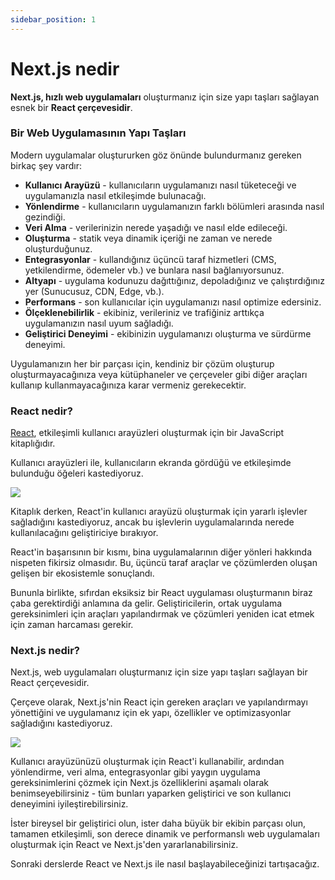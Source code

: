 ```yaml
---
sidebar_position: 1
---
```

# Next.js nedir

**Next.js, hızlı web uygulamaları** oluşturmanız için size yapı taşları sağlayan esnek bir **React çerçevesidir**.

### Bir Web Uygulamasının Yapı Taşları

Modern uygulamalar oluştururken göz önünde bulundurmanız gereken birkaç şey vardır:

- **Kullanıcı Arayüzü** - kullanıcıların uygulamanızı nasıl tüketeceği ve uygulamanızla nasıl etkileşimde bulunacağı.
- **Yönlendirme** - kullanıcıların uygulamanızın farklı bölümleri arasında nasıl gezindiği.
- **Veri Alma** - verilerinizin nerede yaşadığı ve nasıl elde edileceği.
- **Oluşturma** - statik veya dinamik içeriği ne zaman ve nerede oluşturduğunuz.
- **Entegrasyonlar** - kullandığınız üçüncü taraf hizmetleri (CMS, yetkilendirme, ödemeler vb.) ve bunlara nasıl bağlanıyorsunuz.
- **Altyapı** - uygulama kodunuzu dağıttığınız, depoladığınız ve çalıştırdığınız yer (Sunucusuz, CDN, Edge, vb.).
- **Performans** - son kullanıcılar için uygulamanızı nasıl optimize edersiniz.
- **Ölçeklenebilirlik** - ekibiniz, verileriniz ve trafiğiniz arttıkça uygulamanızın nasıl uyum sağladığı.
- **Geliştirici Deneyimi** - ekibinizin uygulamanızı oluşturma ve sürdürme deneyimi.

Uygulamanızın her bir parçası için, kendiniz bir çözüm oluşturup oluşturmayacağınıza veya kütüphaneler ve çerçeveler gibi diğer araçları kullanıp kullanmayacağınıza karar vermeniz gerekecektir.

### React nedir?

<a href="https://beta.reactjs.org/">React</a>, etkileşimli kullanıcı arayüzleri oluşturmak için bir JavaScript kitaplığıdır.

Kullanıcı arayüzleri ile, kullanıcıların ekranda gördüğü ve etkileşimde bulunduğu öğeleri kastediyoruz.

<img src="https://nextjs.org/static/images/learn/foundations/user-interface.png"/>

Kitaplık derken, React'in kullanıcı arayüzü oluşturmak için yararlı işlevler sağladığını kastediyoruz, ancak bu işlevlerin uygulamalarında nerede kullanılacağını geliştiriciye bırakıyor.

React'in başarısının bir kısmı, bina uygulamalarının diğer yönleri hakkında nispeten fikirsiz olmasıdır. Bu, üçüncü taraf araçlar ve çözümlerden oluşan gelişen bir ekosistemle sonuçlandı.

Bununla birlikte, sıfırdan eksiksiz bir React uygulaması oluşturmanın biraz çaba gerektirdiği anlamına da gelir. Geliştiricilerin, ortak uygulama gereksinimleri için araçları yapılandırmak ve çözümleri yeniden icat etmek için zaman harcaması gerekir.

### Next.js nedir?

Next.js, web uygulamaları oluşturmanız için size yapı taşları sağlayan bir React çerçevesidir.

Çerçeve olarak, Next.js'nin React için gereken araçları ve yapılandırmayı yönettiğini ve uygulamanız için ek yapı, özellikler ve optimizasyonlar sağladığını kastediyoruz.

<img src="https://nextjs.org/static/images/learn/foundations/next-app.png"/>


Kullanıcı arayüzünüzü oluşturmak için React'i kullanabilir, ardından yönlendirme, veri alma, entegrasyonlar gibi yaygın uygulama gereksinimlerini çözmek için Next.js özelliklerini aşamalı olarak benimseyebilirsiniz - tüm bunları yaparken geliştirici ve son kullanıcı deneyimini iyileştirebilirsiniz.

İster bireysel bir geliştirici olun, ister daha büyük bir ekibin parçası olun, tamamen etkileşimli, son derece dinamik ve performanslı web uygulamaları oluşturmak için React ve Next.js'den yararlanabilirsiniz.

Sonraki derslerde React ve Next.js ile nasıl başlayabileceğinizi tartışacağız.

